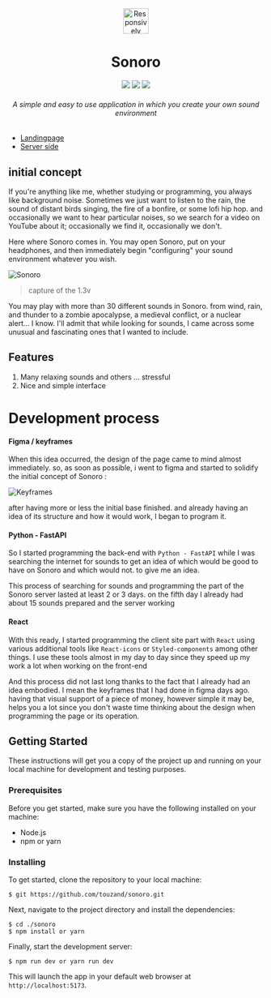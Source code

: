 <div align="center">
  <img src="http://imgfz.com/i/TtKsRgJ.png" alt="Responsively Logo" width="50">
  <h1>Sonoro</h1>
   <img src="https://img.shields.io/badge/STATUS-COMPLETE-green">
   <img src="https://img.shields.io/badge/VERSION-2.2v-blue">
   <img src="https://img.shields.io/badge/REALEASE%20DATE-JANUARY-skyblue">


  <h6>A simple and easy to use application in which you create your own sound environment</h6>
</div>

- [Landingpage](http://github.com/touzand/sonoro-client.git)
- [Server side](http://github.com/touzand/sonoro-api.git)

## initial concept

If you're anything like me, whether studying or programming, you always like background noise. Sometimes we just want to listen to the rain, the sound of distant birds singing, the fire of a bonfire, or some lofi hip hop. and occasionally we want to hear particular noises, so we search for a video on YouTube about it; occasionally we find it, occasionally we don't.

Here where Sonoro comes in. You may open Sonoro, put on your headphones, and then immediately begin "configuring" your sound environment whatever you wish.

![Sonoro](http://imgfz.com/i/AUXFNY7.png)

>capture of the 1.3v

You may play with more than 30 different sounds in Sonoro. from wind, rain, and thunder to a zombie apocalypse, a medieval conflict, or a nuclear alert... I know. I'll admit that while looking for sounds, I came across some unusual and fascinating ones that I wanted to include.

## Features
1. Many relaxing sounds and others ... stressful
2. Nice and simple interface

# Development process

#### Figma / keyframes

When this idea occurred, the design of the page came to mind almost immediately. so, as soon as possible, i went to figma and started to solidify the initial concept of Sonoro :

![Keyframes](http://imgfz.com/i/8iEZGeN.png)

after having more or less the initial base finished. and already having an idea of its structure and how it would work, I began to program it.

#### Python - FastAPI

So I started programming the back-end with `Python - FastAPI` while I was searching the internet for sounds to get an idea of which would be good to have on Sonoro and which would not. to give me an idea.

This process of searching for sounds and programming the part of the Sonoro server lasted at least 2 or 3 days. on the fifth day I already had about 15 sounds prepared and the server working

#### React

With this ready, I started programming the client site part with `React` using various additional tools like `React-icons` or `Styled-components` among other things. I use these tools almost in my day to day since they speed up my work a lot when working on the front-end

And this process did not last long thanks to the fact that I already had an idea embodied. I mean the keyframes that I had done in figma days ago. having that visual support of a piece of money, however simple it may be, helps you a lot since you don't waste time thinking about the design when programming the page or its operation.

## Getting Started

These instructions will get you a copy of the project up and running on your local machine for development and testing purposes.

### Prerequisites

Before you get started, make sure you have the following installed on your machine:

- Node.js
- npm or yarn

### Installing

To get started, clone the repository to your local machine:

```
$ git https://github.com/touzand/sonoro.git
```

Next, navigate to the project directory and install the dependencies:

```
$ cd ./sonoro
$ npm install or yarn
```

Finally, start the development server:

```
$ npm run dev or yarn run dev
```

This will launch the app in your default web browser at `http://localhost:5173`.
